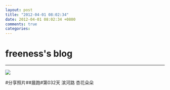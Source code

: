 ```yaml
---
layout: post
title: "2012-04-01 08:02:34"
date: 2012-04-01 08:02:34 +0800
comments: true
categories: 
---
```


# freeness's blog

----------

![](http://okqmqrbgo.bkt.clouddn.com/201204010802341.jpg)

>
\#分享照片\#\#晨跑\#第032天 滨河路 杏花朵朵